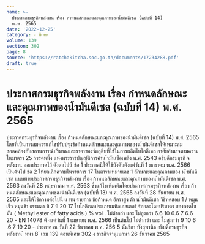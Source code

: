 ```yaml
---
name: >-
  ประกาศกรมธุรกิจพลังงาน เรื่อง กำหนดลักษณะและคุณภาพของน้ำมันดีเซล (ฉบับที่ 14)
  พ.ศ. 2565
date: '2022-12-25'
category: ง พิเศษ
volume: 139
section: 302
page: 8
source: 'https://ratchakitcha.soc.go.th/documents/17234288.pdf'
draft: true
---
```


# ประกาศกรมธุรกิจพลังงาน เรื่อง กำหนดลักษณะและคุณภาพของน้ำมันดีเซล (ฉบับที่ 14) พ.ศ. 2565

ประกาศกรมธุรกิจพลังงาน เรื่อง ก้าหนดลักษณะและคุณภาพของน้ามันดีเซล (ฉบับที่ 14) พ.ศ. 2565 โดยที่เป็นการสมควรแก้ไขปรับปรุงข้อก้าหนดลักษณะและคุณภาพของน ้ามันดีเซลให้เหมาะสม สอดคล้องกับสถานการณ์ปริมาณและราคาของวัตถุดิบที่ใช้ในการผลิตไบโอดีเซล อาศัยอ้านาจตามความในมาตรา 25 วรรคหนึ่ง แห่งพระราชบัญญัติการค้าน ้ามันเชือเพลิง พ.ศ. 2543 อธิบดีกรมธุรกิ จพลังงาน ออกประกาศไว้ ดังต่อไปนี ข้อ 1 ประกาศนีให้ใช้บังคับตังแต่วันที่ 1 มกราคม พ.ศ. 2566 เป็นต้นไป ข้อ 2 ให้ยกเลิกความในรายการ 17 ในตารางหมายเลข 1 ลักษณะและคุณภาพของ น ้ามันดีเซล แนบท้ายประกาศกรมธุรกิจพลังงาน เรื่อง ก้าหนดลักษณะและคุณภาพของน ้ามันดีเซล พ.ศ. 2563 ลงวันที่ 28 พฤษภาคม พ.ศ. 2563 ซึ่งแก้ไขเพิ่มเติมโดยประกาศกรมธุรกิจพลังงาน เรื่อง ก้าหนดลักษณะและคุณภาพของน้ามันดีเซล (ฉบับที่ 13) พ.ศ. 2565 ลงวันที่ 28 กันยายน พ.ศ. 2565 และให้ใช้ความต่อไปนี แ ทน รายการ ข้อก้าหนด อัตราสูง ต่้า น ้ามันดีเซล วิธีทดสอบ 1 / หมุนเร็ว หมุนช้า ธรรมดา บี 7 บี 20 17 ไบโอดีเซลประเภทเมทิลเอสเตอร์ ร้อยละโดยปริมาตร ของกรดไขมัน ( Methyl ester of fatty acids ) % vol . ไม่ต่้ากว่า และ ไม่สูงกว่า 6.6 10 6.6 7 6.6 20 - EN 14078 ตั งแต่วันที่ 1 เมษายน พ.ศ. 2566 เป็นต้นไป ไม่ต่้ากว่า และ ไม่สูงกว่า 9 10 6 .6 7 19 20 - ประกาศ ณ วันที่ 22 ธันวาคม พ.ศ. 256 5 นันธิกา ทังสุพานิช อธิบดีกรมธุรกิจพลังงาน ้ หนา 8 ่ เลม 139 ตอนพิเศษ 302 ง ราชกิจจานุเบกษา 26 ธันวาคม 2565
